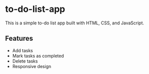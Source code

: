 # to-do-list-app

This is a simple to-do list app built with HTML, CSS, and JavaScript.

## Features
- Add tasks
- Mark tasks as completed
- Delete tasks
- Responsive design
